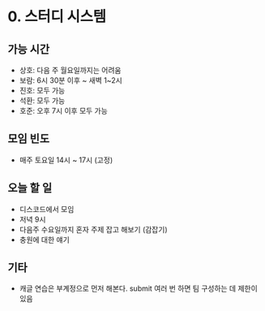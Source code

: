 # 0. 스터디 시스템

## 가능 시간

- 상호: 다음 주 월요일까지는 어려움 
- 보람: 6시 30분 이후 ~ 새벽 1~2시
- 진호: 모두 가능 
- 석환: 모두 가능
- 호준: 오후 7시 이후 모두 가능

## 모임 빈도

- 매주 토요일 14시 ~ 17시 (고정)

## 오늘 할 일

- 디스코드에서 모임
- 저녁 9시 
- 다음주 수요일까지 혼자 주제 잡고 해보기 (감잡기) 
- 충원에 대한 얘기

## 기타
- 캐글 연습은 부계정으로 먼저 해본다. submit 여러 번 하면 팀 구성하는 데 제한이 있음 
